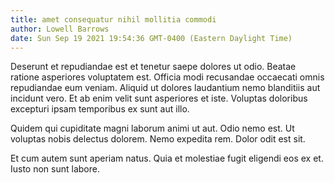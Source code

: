 ```yaml
---
title: amet consequatur nihil mollitia commodi
author: Lowell Barrows
date: Sun Sep 19 2021 19:54:36 GMT-0400 (Eastern Daylight Time)
---
```

Deserunt et repudiandae est et tenetur saepe dolores ut odio. Beatae ratione asperiores voluptatem est. Officia modi recusandae occaecati omnis repudiandae eum veniam. Aliquid ut dolores laudantium nemo blanditiis aut incidunt vero. Et ab enim velit sunt asperiores et iste. Voluptas doloribus excepturi ipsam temporibus ex sunt aut illo.

 Quidem qui cupiditate magni laborum animi ut aut. Odio nemo est. Ut voluptas nobis delectus dolorem. Nemo expedita rem. Dolor odit est sit.

 Et cum autem sunt aperiam natus. Quia et molestiae fugit eligendi eos ex et. Iusto non sunt labore.